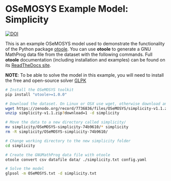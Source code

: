 # OSeMOSYS Example Model: Simplicity

[![DOI](https://zenodo.org/badge/214192147.svg)](https://zenodo.org/badge/latestdoi/214192147)

This is an example OSeMOSYS model used to demonstrate the functionality of the Python
package [otoole](https://github.com/OSeMOSYS/otoole). You can use **otoole** to generate
a GNU MathProg data file from the dataset with the following commands. Full
**otoole** documentation (including installation and examples) can be found on
its [ReadTheDocs site](https://otoole.readthedocs.io/en/latest/).

**NOTE**: To be able to solve the model in this example, you will need to install
the free and open-source solver [GLPK](https://www.gnu.org/software/glpk/)

```bash
# Install the OSeMOSYS toolkit
pip install "otoole>=1.0.0"

# Download the dataset. On Linux or OSX use wget, otherwise download and unzip
wget https://zenodo.org/record/7736836/files/OSeMOSYS/simplicity-v1.1.zip?download=1
unzip simplicity-v1.1.zip?download=1 -d simplicity

# Move the data to a new directory called simplicity/
mv simplicity/OSeMOSYS-simplicity-74b9610/* simplicity
rm -R simplicity/OSeMOSYS-simplicity-74b9610/

# Change working directory to the new simplicity folder 
cd simplicity 

# Create the GNUMathProg data file with otoole
otoole convert csv datafile data/ ./simplicity.txt config.yaml

# Solve the model
glpsol -m OSeMOSYS.txt -d simplicity.txt
```

